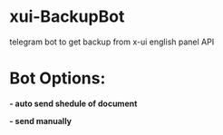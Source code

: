 # xui-BackupBot
telegram bot to get backup from x-ui english panel API 


# Bot Options:


**- auto send shedule of document**

**- send manually**
